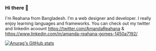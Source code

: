 ### Hi there 👋

I'm Reahana from Bangladesh. I'm a web designer and developer. I really enjoy learning languages and frameworks. You can check out my twitter and linkedin acoount https://twitter.com/AmandaReahana & https://www.linkedin.com/in/amanda-reahana-gomes-1450a7192/

[![Anurag's GitHub stats](https://github-readme-stats.vercel.app/api?username=Reahana)](https://github.com/anuraghazra/github-readme-stats)


<!--
**Reahana/Reahana** is a ✨ _special_ ✨ repository because its `README.md` (this file) appears on your GitHub profile.

Here are some ideas to get you started:

- 🔭 I’m currently working on ...
- 🌱 I’m currently learning ...
- 👯 I’m looking to collaborate on ...
- 🤔 I’m looking for help with ...
- 💬 Ask me about ...
- 📫 How to reach me: ...
- 😄 Pronouns: ...
- ⚡ Fun fact: ...
-->
